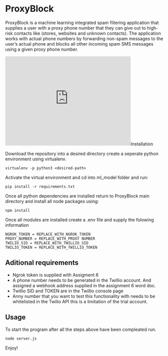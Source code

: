 # ProxyBlock


ProxyBlock is a machine learning integrated spam filtering application that supplies a user with a proxy phone number that they can give out to high-risk contacts like (stores, websites and unknown contacts). The application works with actual phone numbers by forwarding non-spam messages to the user’s actual phone and blocks all other incoming spam SMS messages using a given proxy phone number. 

<iframe id="kaltura_player" src="https://cdnapisec.kaltura.com/p/2159741/sp/215974100/embedIframeJs/uiconf_id/39435141/partner_id/2159741?iframeembed=true&playerId=kaltura_player&entry_id=1_l6zmegw0&flashvars[streamerType]=auto&amp;flashvars[localizationCode]=en&amp;flashvars[leadWithHTML5]=true&amp;flashvars[sideBarContainer.plugin]=true&amp;flashvars[sideBarContainer.position]=left&amp;flashvars[sideBarContainer.clickToClose]=true&amp;flashvars[chapters.plugin]=true&amp;flashvars[chapters.layout]=vertical&amp;flashvars[chapters.thumbnailRotator]=false&amp;flashvars[streamSelector.plugin]=true&amp;flashvars[EmbedPlayer.SpinnerTarget]=videoHolder&amp;flashvars[dualScreen.plugin]=true&amp;flashvars[Kaltura.addCrossoriginToIframe]=true&amp;&wid=1_9plli6s7" width="400" height="285" allowfullscreen webkitallowfullscreen mozAllowFullScreen allow="autoplay *; fullscreen *; encrypted-media *" sandbox="allow-forms allow-same-origin allow-scripts allow-top-navigation allow-pointer-lock allow-popups" frameborder="0" title="Kaltura Player"></iframe

## Installation

Download the repository into a desired directory create a seperate python environment using virtualenv.

`virtualenv -p python3 <desired-path>`

Activate the virtual environment and cd into ml_model folder and run:

`pip install -r requirements.txt`

Once all python dependencies are installed return to ProxyBlock main directory and install all node packages using:

`npm install`

Once all modules are installed create a .env file and supply the folowing information

    NGROK_TOKEN = REPLACE_WITH_NGROK_TOKEN
    PROXY_NUMBER = REPLACE_WITH_PROXY NUMBER
    TWILIO_SID = REPLACE_WITH_TWILLIO_SID
    TWILIO_TOKEN = REPLACE_WITH_TWILLIO_TOKEN

## Aditional requirements

 - Ngrok token is supplied with Assigment 6 
- A phone number needs to be generated in the Twillio account. And assigned a webhook address supplied in the assignment 6 word doc.
- Twillio SID and TOKEN are in the Twillio console page
- Anny number that you want to test this functionality with needs to be whitelisted in the Twilio API this is a limitation of the trial account.

## Usage 

To start the program after all the steps above have been compleated run.

`node server.js`

Enjoy!
